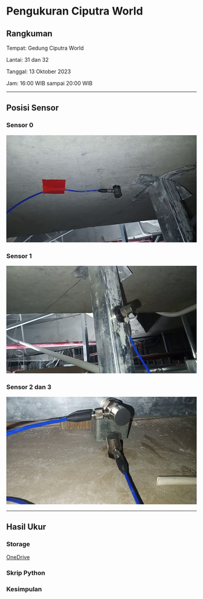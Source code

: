 # Pengukuran Ciputra World

## Rangkuman

Tempat: Gedung Ciputra World

Lantai: 31 dan 32

Tanggal: 13 Oktober 2023

Jam: 16:00 WIB sampai 20:00 WIB

---

## Posisi Sensor

### Sensor 0

![](images/sensor0.png)

### Sensor 1

![](images/sensor1.png)

### Sensor 2 dan 3

![](images/sensor23.png)

---

## Hasil Ukur

### Storage

[OneDrive](https://1drv.ms/f/s!AqmTvtU649UXhqdle-mpDXsV8S_2pw?e=WKJ3yN)

### Skrip Python

### Kesimpulan
